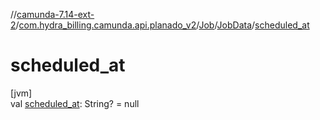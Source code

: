 //[camunda-7.14-ext-2](../../../../index.md)/[com.hydra_billing.camunda.api.planado_v2](../../index.md)/[Job](../index.md)/[JobData](index.md)/[scheduled_at](scheduled_at.md)

# scheduled_at

[jvm]\
val [scheduled_at](scheduled_at.md): String? = null
